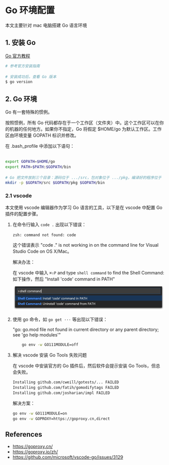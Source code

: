 # Go 环境配置

本文主要针对 mac 电脑搭建 Go 语言环境

## 1. 安装 Go

[Go 官方教程](https://go.dev/doc/install)

```Bash
# 参考官方安装指南

# 安装成功后，查看 Go 版本
$ go version

```

## 2. Go 环境

Go 有一套特殊的惯例。

按照惯例，所有 Go 代码都存在于一个工作区（文件夹）中。这个工作区可以在你的机器的任何地方。如果你不指定，Go 将假定 $HOME/go 为默认工作区。工作区由环境变量 GOPATH 标识并修改。

在 .bash_profile 中添加以下语句：

```Bash

export GOPATH=$HOME/go
export PATH=$PATH:$GOPATH/bin

# Go 把文件放到三个目录：源码位于 .../src，包对象位于 .../pkg，编译好的程序位于 .../bin 目录下。
mkdir -p $GOPATH/src $GOPATH/pkg $GOPATH/bin

```

### 2.1 vscode

本文使用 vscode 编辑器作为学习 Go 语言的工具，以下是在 vscode 中配置 Go 插件的配置步骤。

1. 在命令行输入 `code .` 出现以下错误：

    `zsh: command not found: code`

    这个错误表示 "code ." is not working in on the command line for Visual Studio Code on OS X/Mac。

    解决办法：

    在 vscode 中输入 `⌘⇧P` and type `shell command` to find the Shell Command:
    如下操作，然后 "Install 'code' command in PATH"

    ![Image](https://github.com/zhangm365/CS_NOTE/raw/main/%E8%BD%AF%E4%BB%B6%E5%AE%89%E8%A3%85/pics/vscode.png)

2. 使用 go 命令，如 `go get ···` 等出现以下错误：

    "go: go.mod file not found in current directory or any parent directory; see 'go help modules'"

    ```bash
        go env -w GO111MODULE=off

    ```

3. 解决 vscode 安装 Go Tools 失败问题

    在 vscode 中安装官方的 Go 插件后，然后软件会提示安装 Go Tools，但总会失败。

    ```bash
    Installing github.com/cweill/gotests/... FAILED
    Installing github.com/fatih/gomodifytags FAILED
    Installing github.com/josharian/impl FAILED
    ```

    解决方案：

    ```bash
    go env -w GO111MODULE=on
    go env -w GOPROXY=https://goproxy.cn,direct

    ```

## References

- <https://goproxy.cn/>
- <https://goproxy.io/zh/>
- <https://github.com/microsoft/vscode-go/issues/3129>
